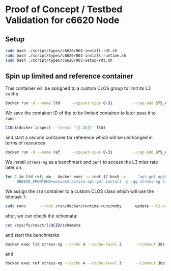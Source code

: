 # Proof of Concept / Testbed Validation for c6620 Node
## Setup
```bash
sudo bash ./script/types/c6620/001-install-rdt.sh 
sudo bash ./script/types/c6620/002-install-runtime.sh
sudo bash ./script/types/c6620/003-setup-rdt.sh
```

## Spin up limited and reference container
This container will be assigned to a custom CLOS group to limit its L3 cache.
```bash
docker run -d --name ltd     --cpuset-cpus 0-31         --cap-add SYS_ADMIN --cap-add PERFMON   ubuntu:22.04 sleep infinity
```
We save the container ID of the to be limited container to later pass it to `runc`:
```bash
CID=$(docker inspect --format '{{.Id}}' ltd)
```
and start a second container for reference which will be unchanged in terms of resources
```bash
docker run -d --name ref     --cpuset-cpus 0-31         --cap-add SYS_ADMIN --cap-add PERFMON   ubuntu:22.04 sleep infinity
```
We install `stress-ng` as a benchmark and `perf` to access the L3 miss rate later on.

```bash
for C in ltd ref; do   docker exec -u root $C bash -c     "apt-get update -qq && \
     DEBIAN_FRONTEND=noninteractive apt-get install -y -qq stress-ng linux-tools-common linux-tools-generic linux-tools-`uname -r`"; done
```	 
We assign the `ltd` container to a custom CLOS class which will use the bitmask `7`:
```bash
sudo runc      --root /run/docker/runtime-runc/moby      update --l3-cache-schema "L3:0=7" "$CID"
```
after, we can check the schemata:
```bash
cat /sys/fs/resctrl/$CID/schemata
```
and start the benchmarks

```bash
docker exec ltd stress-ng --cache 4 --cache-level 3      --timeout 30s --metrics-brief --perf
```
and
```bash
docker exec ref stress-ng --cache 4 --cache-level 3      --timeout 30s --metrics-brief --perf
```